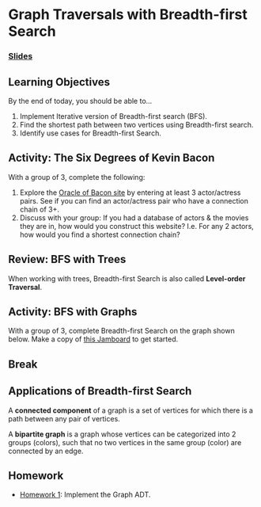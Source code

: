 # Graph Traversals with Breadth-first Search

### [Slides](https://docs.google.com/presentation/d/1bfFSSSj4j9H5nefw1gJfwvViPXt1RzdiyQ6l6ET2wAA/edit#slide=id.g87acb17775_0_437)

## Learning Objectives

By the end of today, you should be able to...

1. Implement Iterative version of Breadth-first search (BFS).
1. Find the shortest path between two vertices using Breadth-first search.
1. Identify use cases for Breadth-first Search.

## Activity: The Six Degrees of Kevin Bacon

With a group of 3, complete the following:

1. Explore the [Oracle of Bacon site](https://oracleofbacon.org/) by entering at least 3 actor/actress pairs. See if you can find an actor/actress pair who have a connection chain of 3+.
1. Discuss with your group: If you had a database of actors & the movies they are in, how would you construct this website? I.e. For any 2 actors, how would you find a shortest connection chain?

## Review: BFS with Trees

When working with trees, Breadth-first Search is also called **Level-order Traversal**.

## Activity: BFS with Graphs

With a group of 3, complete Breadth-first Search on the graph shown below. Make a copy of [this Jamboard](https://jamboard.google.com/d/1YbMou_a8e9o3mFHarZJiP8ccQQ-P837baiaTX2YhI6M/edit?usp=sharing) to get started.

## Break

## Applications of Breadth-first Search

A **connected component** of a graph is a set of vertices for which there is a path between any pair of vertices.

A **bipartite graph** is a graph whose vertices can be categorized into 2 groups (colors), such that no two vertices in the same group (color) are connected by an edge.

## Homework

- [Homework 1](Assignments/01-Graph-ADT): Implement the Graph ADT.